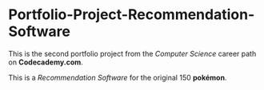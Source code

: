 # Portfolio-Project-Recommendation-Software

This is the second portfolio project from the *Computer Science* career path on **Codecademy.com**.

This is a *Recommendation Software* for the original 150  **pokémon**.
